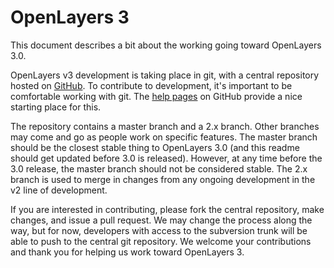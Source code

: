 # OpenLayers 3

This document describes a bit about the working going toward OpenLayers 3.0.

OpenLayers v3 development is taking place in git, with a central repository
hosted on [GitHub][1].  To contribute to development, it's important to be 
comfortable working with git.  The [help pages][2] on GitHub provide a nice 
starting place for this.

The repository contains a master branch and a 2.x branch.  Other branches may 
come and go as people work on specific features.  The master branch should be 
the closest stable thing to OpenLayers 3.0 (and this readme should get updated
before 3.0 is released).  However, at any time before the 3.0 release, the 
master branch should not be considered stable.  The 2.x branch is used to merge
in changes from any ongoing development in the v2 line of development.

If you are interested in contributing, please fork the central repository, make
changes, and issue a pull request.  We may change the process along the way, but
for now, developers with access to the subversion trunk will be able to push to
the central git repository.  We welcome your contributions and thank you for 
helping us work toward OpenLayers 3.


[1]: http://github.com/openlayers/openlayers
[2]: http://help.github.com/
